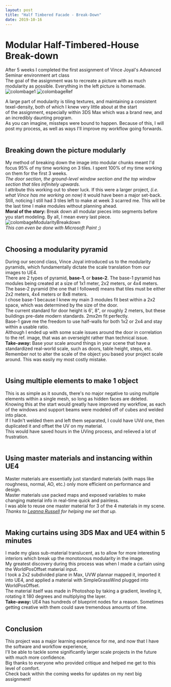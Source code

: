 ```yaml
---
layout: post
title: "Half Timbered Facade - Break-Down"
date: 2019-10-16
---
```


Modular Half-Timbered-House Break-down
===============

After 5 weeks I completed the first assignment of Vince Joyal's Advanced Seminar environment art class<br/>
The goal of the assignment was to recreate a picture with as much modularity as possible. Everything in the left picture is homemade. <br/>
![colombage1](https://i.imgur.com/t4lATKD.png)
![colombageRef](https://i.imgur.com/68jCq9E.jpg)<br/>

A large part of modularity is tiling textures, and maintaining a consistent texel-density, both of which I knew very little about at the start<br/>
of the assignment, especially within 3DS Max which was a brand new, and an incredibly daunting program.<br/>
As you can imagine, missteps were bound to happen. Because of this, I will post my process, as well as ways I'll improve my workflow going forwards. <br/>
<br/>

## Breaking down the picture modularly <br/>
My method of breaking down the image into modular chunks meant I'd focus 95% of my time working on 3 tiles. I spent 100% of my time working on them for the first 3 weeks.<br/>
*The door section, the ground-level window section and the top window section that tiles infinitely upwards.*<br/>
I attribute this working out to sheer luck. If this were a larger project, *(i.e. what Vince has me working on now)* it would have been a major set-back.<br/>
Still, noticing I still had 3 tiles left to make at week 3 scarred me. This will be the last time I make modules without planning ahead.<br/>
**Moral of the story:** Break down all modular pieces into segments before you start modeling. By all, I mean every last piece. <br/>
![colombageModularityBreakdown](https://i.imgur.com/8CSyv1M.jpg)<br/>
*This can even be done with Microsoft Paint* ;)<br/>
<br/>

## Choosing a modularity pyramid <br/>
During our second class, Vince Joyal introduced us to the modularity pyramids, which fundamentally dictate the scale translation from our images to UE4.<br/>
There are 2 types of pyramid, **base-1**, or **base-2**. The base-1 pyramid has modules being created at a size of 1x1 meter, 2x2 meters, or 4x4 meters. <br/>
The base-2 pyramid (the one that I followed) means that tiles must be either 2x2 meters, 4x4 meters or 8x8 meters.<br/>
I chose base-1 because I knew my main 3 modules fit best within a 2x2 space, which was determined by the size of the door.<br/>
The current standard for door height is 6', 8", or roughly 2 meters, but these buildings pre-date modern standards. 2mx2m fit perfectly.<br/>
Base-1 gave me the freedom to use half-walls for both 1x2 or 2x4 and stay within a usable ratio. <br/>
Although I ended up with some scale issues around the door in correlation to the ref. image, that was an overseight rather than technical issue.<br/>
**Take-away:** Base your scale around things in your scene that have a standardized real-world scale, such as doors, table height, steps, etc. <br/>
Remember not to alter the scale of the object you based your project scale around. This was easily my most costly mistake.<br/> 
<br/>

## Using multiple elements to make 1 object <br/>
This is as simple as it sounds, there's no major negative to using multiple elements within a single mesh, so long as hidden faces are deleted. <br/>
Knowing this at the start would greatly have improved my workflow, as each of the windows and support beams were modeled off of cubes and welded into place.<br/>
If I hadn't welded them and left them separated, I could have UVd one, then duplicated it and offset the UV on my material.<br/>
This would have saved hours in the UVing process, and relieved a lot of frustration.<br/>
<br/>

## Using master materials and instancing within UE4 <br/>
Master materials are essentially just standard materials (with maps like roughness, normal, AO, etc.) only more efficient on performance and design.<br/>
Master materials use packed maps and exposed variables to make changing material info in real-time quick and painless. <br/>
I was able to reuse one master material for 3 of the 4 materials in my scene.<br/>
*Thanks to [Leanna Russell](https://www.artstation.com/leannarussell) for helping me set that up.* <br/>
<br/>

## Making curtains using 3DS Max and UE4 within 5 minutes <br/>
I made my glass sub-material translucent, as to allow for more interesting interiors which break up the monotonous modularity in the image.<br/>
My greatest discovery during this process was when I made a curtain using the WorldPosOffset material input.<br/>
I took a 2x2 subdivided plane in Max, UVW plannar mapped it, imported it into UE4, and applied a material with SimpleGrassWind plugged into WorldPosOffset. <br/>
The material itself was made in Photoshop by taking a gradient, leveling it, rotating it 180 degrees and multiplying the layer. <br/>
**Take-away:** UE4 has hundreds of blueprint nodes for a reason. Sometimes getting creative with them could save tremendous amounts of time.<br/>
<br/>

## Conclusion <br/>
This project was a major learning experience for me, and now that I have the software and workflow experience,<br/>
I'll be able to tackle some significantly larger scale projects in the future with much more confidence. <br/>
Big thanks to everyone who provided critique and helped me get to this level of comfort.<br/>
Check back within the coming weeks for updates on my next big assignment!<br/>
  


